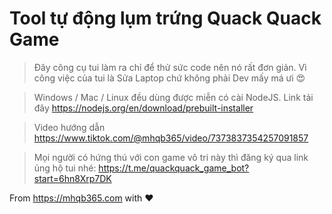 #  Tool tự động lụm trứng Quack Quack Game

> Đây công cụ tui làm ra chỉ để thử sức code nên nó rất đơn giản. Vì công việc của tui là Sửa Laptop chứ không phải Dev mấy má ưi 😍

> Windows / Mac / Linux đều dùng được miễn có cài NodeJS. Link tải đây https://nodejs.org/en/download/prebuilt-installer

> Video hướng dẫn https://www.tiktok.com/@mhqb365/video/7373837354257091857

> Mọi người có hứng thú với con game vô tri này thì đăng ký qua link ủng hộ tui nhé: https://t.me/quackquack_game_bot?start=6hn8Xrp7DK

From https://mhqb365.com with ♥
